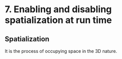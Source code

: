 # 7. Enabling and disabling spatialization at run time
## Spatialization
It is the process of occupying space in the 3D nature.